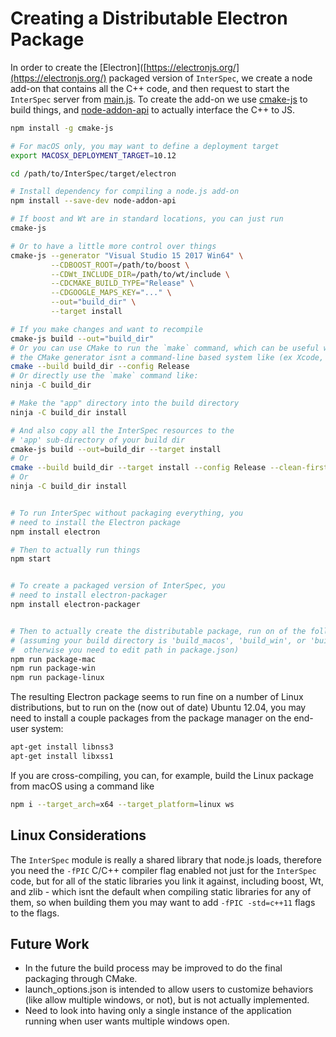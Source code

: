 # Creating a Distributable Electron Package

In order to create the [Electron]([https://electronjs.org/](https://electronjs.org/) packaged version of `InterSpec`, we create a node add-on that contains all the C++ code, and then request to start the `InterSpec` server from [main.js](app/main.js).  To create the add-on we use [cmake-js](https://www.npmjs.com/package/cmake-js) to build things, and [node-addon-api](https://www.npmjs.com/package/node-addon-api) to actually interface the C++ to JS.


```bash
npm install -g cmake-js 

# For macOS only, you may want to define a deployment target
export MACOSX_DEPLOYMENT_TARGET=10.12

cd /path/to/InterSpec/target/electron

# Install dependency for compiling a node.js add-on
npm install --save-dev node-addon-api

# If boost and Wt are in standard locations, you can just run
cmake-js

# Or to have a little more control over things
cmake-js --generator "Visual Studio 15 2017 Win64" \
         --CDBOOST_ROOT=/path/to/boost \
         --CDWt_INCLUDE_DIR=/path/to/wt/include \
         --CDCMAKE_BUILD_TYPE="Release" \
         --CDGOOGLE_MAPS_KEY="..." \
         --out="build_dir" \
         --target install

# If you make changes and want to recompile
cmake-js build --out="build_dir"
# Or you can use CMake to run the `make` command, which can be useful when
# the CMake generator isnt a command-line based system like (ex Xcode, MSVC)
cmake --build build_dir --config Release
# Or directly use the `make` command like:
ninja -C build_dir

# Make the "app" directory into the build directory
ninja -C build_dir install

# And also copy all the InterSpec resources to the 
# 'app' sub-directory of your build dir
cmake-js build --out=build_dir --target install
# Or
cmake --build build_dir --target install --config Release --clean-first
# Or
ninja -C build_dir install


# To run InterSpec without packaging everything, you
# need to install the Electron package
npm install electron

# Then to actually run things
npm start


# To create a packaged version of InterSpec, you
# need to install electron-packager
npm install electron-packager


# Then to actually create the distributable package, run on of the following
# (assuming your build directory is 'build_macos', 'build_win', or 'build_linux', 
#  otherwise you need to edit path in package.json)
npm run package-mac
npm run package-win
npm run package-linux
```

The resulting Electron package seems to run fine on a number of Linux distributions, but to run on the (now out of date) Ubuntu 12.04, you may need to install a couple packages from the package manager on the end-user system:

```bash
apt-get install libnss3
apt-get install libxss1
```

If you are cross-compiling, you can, for example, build the Linux package from macOS using a command like 

```bash
npm i --target_arch=x64 --target_platform=linux ws
```

## Linux Considerations
The `InterSpec` module is really a shared library that node.js loads, therefore you need the `-fPIC` C/C++ compiler flag enabled not just for the `InterSpec` code, but for all of the static libraries you link it against, including boost, Wt, and zlib - which isnt the default when compiling static libraries for any of them, so when building them you may want to add `-fPIC -std=c++11` flags to the flags.


## Future Work
- In the future the build process may be improved to do the final packaging through CMake.  
- launch_options.json is intended to allow users to customize behaviors (like allow multiple windows, or not), but is not actually implemented.
- Need to look into having only a single instance of the application running when user wants multiple windows open.